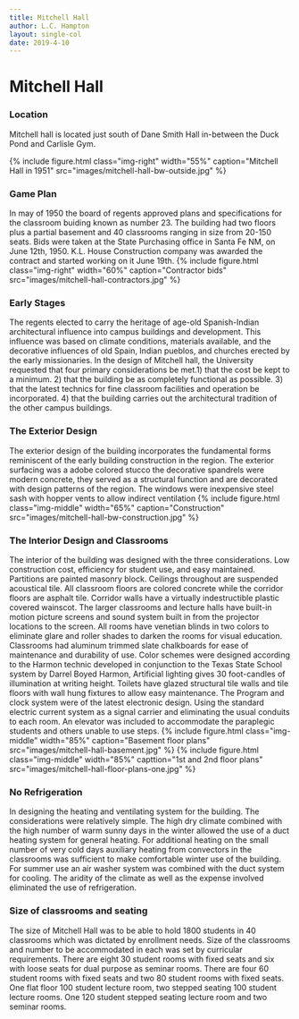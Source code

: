 ```yaml
---
title: Mitchell Hall
author: L.C. Hampton
layout: single-col
date: 2019-4-10
---
```



# Mitchell Hall

### Location
Mitchell hall is located just south of Dane Smith Hall in-between the Duck Pond and Carlisle Gym. 

{% include figure.html class="img-right" width="55%" caption="Mitchell Hall in 1951" src="images/mitchell-hall-bw-outside.jpg" %}

### Game Plan
In may of 1950 the board of regents approved plans and specifications for the classroom buiding known as number 23. The building had two floors plus a partial basement and 40 classrooms ranging in size from 20-150 seats. Bids were taken at the State Purchasing office in Santa Fe NM, on June 12th, 1950. K.L. House Construction company was awarded the contract and started working on it June 19th. 
{% include figure.html class="img-right" width="60%" caption="Contractor bids" src="images/mitchell-hall-contractors.jpg" %}

### Early Stages
The regents elected to carry the heritage of age-old Spanish-Indian architectural influence into campus buildings and development. This influence was based on climate conditions, materials available, and the decorative influences of old Spain, Indian pueblos, and churches erected by the early missionaries. In the design of Mitchell hall, the University requested that four primary considerations be met.1) that the cost be kept to a minimum. 2) that the building be as completely functional as possible. 3) that the latest technics for fine classroom facilities and operation be incorporated. 4) that the building carries out the architectural tradition of the other campus buildings. 

### The Exterior Design
The exterior design of the building incorporates the fundamental forms reminiscent of the early building construction in the region. The exterior surfacing was a adobe colored stucco the decorative spandrels were modern concrete, they served as a structural function and are decorated with design patterns of the region. The windows were inexpensive steel sash with hopper vents to allow indirect ventilation 
{% include figure.html class="img-middle" width="65%" caption="Construction" src="images/mitchell-hall-bw-construction.jpg" %}

### The Interior Design and Classrooms
The interior of the building was designed with the three considerations. Low construction cost, efficiency for student use, and easy maintained. Partitions are painted masonry block. Ceilings throughout are suspended acoustical tile. All classroom floors are colored concrete while the corridor floors are asphalt tile. Corridor walls have a virtually indestructible plastic covered wainscot. The larger classrooms and lecture halls have built-in motion picture screens and sound system built in from the projector locations to the screen. All rooms have venetian blinds in two colors to eliminate glare and roller shades to darken the rooms for visual education. Classrooms had aluminum trimmed slate chalkboards for ease of maintenance and durability of use. Color schemes were designed according to the Harmon technic developed in conjunction to the Texas State School system by Darrel Boyed Harmon, Artificial lighting gives 30 foot-candles of illumination at writing height. Toilets have glazed structural tile walls and tile floors with wall hung fixtures to allow easy maintenance. The Program and clock system were of the latest electronic design. Using the standard electric current system as a signal carrier and eliminating the usual conduits to each room. An elevator was included to accommodate the paraplegic students and others unable to use steps. 
{% include figure.html class="img-middle" width="85%" caption="Basement floor plans" src="images/mitchell-hall-basement.jpg" %}
{% include figure.html class="img-middle" width="85%" capttion="1st and 2nd floor plans" src="images/mitchell-hall-floor-plans-one.jpg" %}
### No  Refrigeration
In designing the heating and ventilating system for the building. The considerations were relatively simple. The high dry climate combined with the high number of warm sunny days in the winter allowed the use of a duct heating system for general heating. For additional heating on the small number of very cold days auxiliary heating from convectors in the classrooms was sufficient to make comfortable winter use of the building. For summer use an air washer system was combined with the duct system for cooling. The aridity of the climate as well as the expense involved eliminated the use of refrigeration. 

### Size of classrooms and seating
The size of Mitchell Hall was to be able to hold 1800 students in 40 classrooms which was dictated by enrollment needs. Size of the classrooms and number to be accommodated in each was set by curricular requirements. There are eight 30 student rooms with fixed seats and six with loose seats for dual purpose as seminar rooms. There are four 60 student rooms with fixed seats and two 80 student rooms with fixed seats. One flat floor 100 student lecture room, two stepped seating 100 student lecture rooms. One 120 student stepped seating lecture room and two seminar rooms. 


